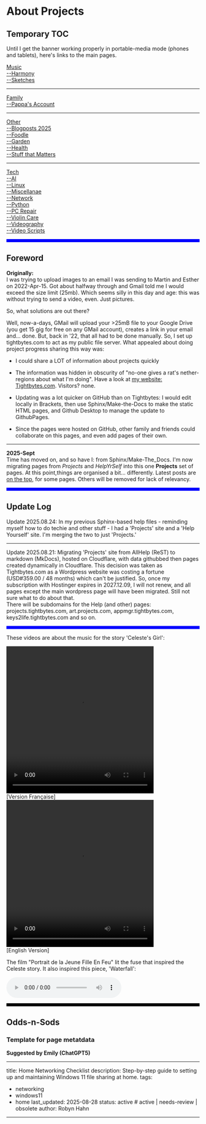 # About Projects

## Temporary TOC

Until I get the banner working properly in portable-media mode (phones and tablets), here's links to the main pages.

[Music](/music/index.md/)  
[--Harmony](/music/Harmony)  
[--Sketches](/music/Sketches)

---

[Family](/family/index.md/)  
[--Pappa's Account](/family/pappa1)

---

[Other](/other/index.md/)  
[--Blogposts 2025](/other/Blog25)  
[--Foodle](/other/Foodie)  
[--Garden](/other/Garden)  
[--Health](/other/Health)  
[--Stuff that Matters](/other/Matter)

---

[Tech](/tech/index.md/)  
[--AI](/tech/Emilyai)  
[--Linux](/tech/Linux)  
[--Miscellanae](/tech/Ostuff)  
[--Network](/tech/Network)  
[--Python](/tech/Python)  
[--PC Repair](/tech/Repair)  
[--Violin Care](/tech/Violins)  
[--Videography](/tech/Videos)  
[--Video Scripts](/tech/VScripts)


<hr style="height:8px;border-width:0;color:blue;background-color:blue">








## Foreword

**Originally:**  
I was trying to upload images to an email I was sending to Martin and Esther on 2022-Apr-15. Got about halfway through and Gmail told me I would exceed the size limit (25mb). Which seems silly in this day and age: this was without trying to send a video, even. Just pictures.

So, what solutions are out there?

Well, now-a-days, GMail will upload your >25mB file to your Google Drive (you get 15 gig for free on any GMail account), creates a link in your email and... done. But, back in '22, that all had to be done manually. So, I set up tightbytes.com to act as my public file server. What appealed about doing project progress sharing this way was:

- I could share a LOT of information about projects quickly

- The information was hidden in obscurity of "no-one gives a rat's nether-regions about what I'm doing". Have a look at [my website: Tightbytes.com](https://www.tightbytes.com). Visitors? none. 

- Updating was a lot quicker on GitHub than on Tightbytes: I would edit locally in Brackets, then use Sphinx/Make-the-Docs to make the static HTML pages, and Github Desktop to manage the update to GithubPages.

- Since the pages were hosted on GitHub, other family and friends could collaborate on this pages, and even add pages of their own.

---

**2025-Sept**  
Time has moved on, and so have I: from Sphinx/Make-The_Docs. I'm now migrating pages from *Projects* and *HelpYrSelf* into this one **Projects** set of pages. At this point,things are organised a bit... differently. Latest posts are [on the top](http://127.0.0.1:8000/other/Garden/), for some pages. Others will be removed for lack of relevancy.

<hr style="height:8px;border-width:0;color:blue;background-color:blue">







## Update Log

Update 2025.08.24: In my previous Sphinx-based help files - reminding myself how to do techie and other stuff - I had a 'Projects' site and a 'Help Yourself' site. I'm merging the two to just 'Projects.'

---

Update 2025.08.21: Migrating 'Projects' site from AllHelp (ReST) to markdown (MkDocs), hosted on Cloudflare, with data githubbed then pages created dynamically in Cloudflare. This decision was taken as Tightbytes.com as a Wordpress website was costing a fortune (USD#359.00 / 48 months) which can't be justified. So, once my subscription with Hostinger expires in 2027.12.09, I will not renew, and all pages except the main wordpress page will have been migrated. Still not sure what to do about that.  
There will be subdomains for the Help (and other) pages: projects.tightbytes.com, art.projects.com, appmgr.tightbytes.com, keys2life.tightbytes.com and so on.

<hr style="height:8px;border-width:0;color:blue;background-color:blue">






These videos are about the music for the story 'Celeste's Girl':

<style>
  .columnA {float: left; padding-right: 20px;}
  .left {width: 40%;}
  .right {width: 60%;}
</style>

<div class="row">
  <div class="columnA">
    <video width="384" height="384" controls>
      <source src="https://www.tightbytes.com/music/Sketches/Sketch15.mp4" type="video/mp4">
    </video>
    <br>
    [Version Française]
  </div>
  <div class="columnB">
    <video width="384" height="384" controls>
      <source src="https://www.tightbytes.com/music/Sketches/Sketch15EN.mp4" type="video/mp4">
    </video>
    <br>
    [English Version]

  </div>
</div>


The film "Portrait de la Jeune Fille En Feu" lit the fuse that inspired the Celeste story. It also inspired this piece, 'Waterfall':

<audio controls="controls">
  <source src="http://tightbytes.com/music/Sketches/Sketch15.mp3" type="audio/wav">
  Your browser does not support the <code>audio</code> element. 
</audio>


<hr style="height:8px;border-width:0;color:black;background-color:black">







## Odds-n-Sods

### Template for page metatdata

**Suggested by Emily (ChatGPT5)**

---
title: Home Networking Checklist
description: Step-by-step guide to setting up and maintaining Windows 11 file sharing at home.
tags:
  - networking
  - windows11
  - home
last_updated: 2025-08-28
status: active   # active | needs-review | obsolete
author: Robyn Hahn
---
